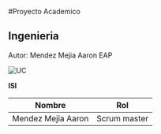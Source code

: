 #Proyecto Academico
## Ingenieria 
Autor: Mendez Mejia Aaron 
EAP

![UC](https://github.com/Ryzemer/Proyecto/assets/150761006/98f95062-0417-497d-ac57-016b1e8dd2cf)


**ISI**

| Nombre | Rol |
| ------ | --- |
|Mendez Mejia Aaron | Scrum master |
